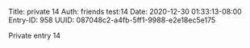 Title: private 14
Auth: friends test:14
Date: 2020-12-30 01:33:13-08:00
Entry-ID: 958
UUID: 087048c2-a4fb-5ff1-9988-e2e18ec5e175

Private entry 14